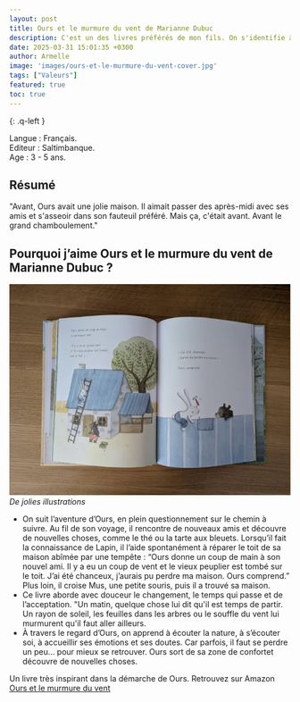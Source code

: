 ```yaml
---
layout: post
title: Ours et le murmure du vent de Marianne Dubuc 
description: C'est un des livres préférés de mon fils. On s'identifie à Ours qui a décidé de changer de maison et d'explorer de nouveaux horizons.
date: 2025-03-31 15:01:35 +0300
author: Armelle
image: 'images/ours-et-le-murmure-du-vent-cover.jpg'
tags: ["Valeurs"]
featured: true
toc: true
---
```


{: .q-left }

Langue : Français.             
Editeur : Saltimbanque.    
Age :  3 - 5 ans.

## Résumé

"Avant, Ours avait une jolie maison. Il aimait passer des après-midi avec ses amis et s'asseoir dans son fauteuil préféré. Mais ça, c'était avant. Avant le grand chamboulement."

## Pourquoi j’aime Ours et le murmure du vent de Marianne Dubuc  ?

![De jolies illustrations](/images/ours-et-le-murmure-du-vent-int.jpg)
*De jolies illustrations*
- On suit l’aventure d’Ours, en plein questionnement sur le chemin à suivre. Au fil de son voyage, il rencontre de nouveaux amis et découvre de nouvelles choses, comme le thé ou la tarte aux bleuets. Lorsqu’il fait la connaissance de Lapin, il l’aide spontanément à réparer le toit de sa maison abîmée par une tempête :
“Ours donne un coup de main à son nouvel ami. Il y a eu un coup de vent et le vieux peuplier est tombé sur le toit. J’ai été chanceux, j’aurais pu perdre ma maison. Ours comprend.”
Plus loin, il croise Mus, une petite souris, puis il a trouvé sa maison.
-  Ce livre aborde avec douceur le changement, le temps qui passe et de l’acceptation. "Un matin, quelque chose lui dit qu'il est temps de partir. Un rayon de soleil, les feuilles dans les arbres ou le souffle du vent lui murmurent qu'il faut aller ailleurs. 
- À travers le regard d’Ours, on apprend à écouter la nature, à s’écouter soi, à accueillir ses émotions et ses doutes. Car parfois, il faut se perdre un peu… pour mieux se retrouver. Ours sort de sa zone de confortet découvre de nouvelles choses.

Un livre très inspirant dans la démarche de Ours. Retrouvez sur Amazon [Ours et le murmure du vent](https://amzn.to/3RPf8R3)